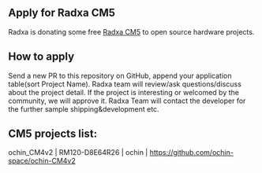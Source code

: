 ## Apply for Radxa CM5

Radxa is donating some free [Radxa CM5](hhttps://rock.sh/cm5) to open source hardware projects.

## How to apply

Send a new PR to this repository on GitHub, append your application table(sort Project Name). Radxa team will review/ask questions/discuss about the project detail. If the project is interesting or welcomed by the community, we will approve it. Radxa Team will contact the developer for the further sample shipping&development etc.

## CM5 projects list:

ochin_CM4v2 | RM120-D8E64R26 | ochin | https://github.com/ochin-space/ochin-CM4v2